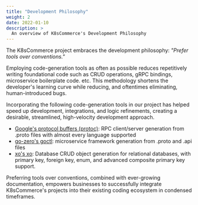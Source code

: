 ```yaml
---
title: "Development Philosophy"
weight: 2
date: 2022-01-10
description: >
  An overview of K8sCommerce's Development Philosophy
---
```


The K8sCommerce project embraces the development philosophy: *"Prefer tools over conventions."*

Employing code-generation tools as often as possible reduces repetitively writing foundational code such as CRUD operations, gRPC bindings, microservice boilerplate code. etc. This methodology shortens the developer's learning curve while reducing, and oftentimes eliminating, human-introduced bugs.

Incorporating the following code-generation tools in our project has helped speed up development, integrations, and logic refinements, creating a desirable, streamlined, high-velocity development approach.

- [Google's protocol buffers (protoc)](https://developers.google.com/protocol-buffers/): RPC client/server generation from .proto files with almost every language supported
- [go-zero's goctl](https://github.com/zeromicro/go-zero): microservice framework generation from .proto and .api files
- [xo's xo](https://github.com/xo/xo): Database CRUD object generation for relational databases, with primary key, foreign key, enum, and advanced composite primary key support.

Preferring tools over conventions, combined with ever-growing documentation, empowers businesses to successfully integrate K8sCommerce's projects into their existing coding ecosystem in condensed timeframes. 
